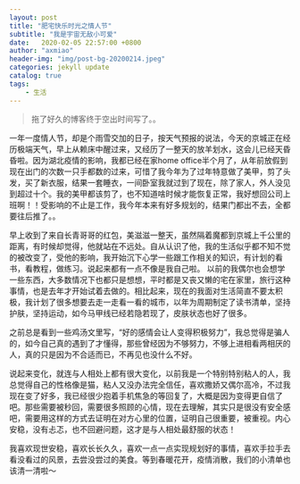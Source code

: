 ```yaml
---
layout: post
title: "肥宅快乐时光之情人节"
subtitle: "我是宇宙无敌小可爱"
date:   2020-02-05 22:57:00 +0800
author: "axmiao"
header-img: "img/post-bg-20200214.jpeg"
categories: jekyll update
catalog: true
tags: 
    - 生活
---
```


> 拖了好久的博客终于空出时间写了。。

一年一度情人节，却是个雨雪交加的日子，按天气预报的说法，今天的京城正在经历极端天气，早上从赖床中醒过来，又经历了一整天的放羊划水，这会儿已经天昏昏啦。因为湖北疫情的影响，我都已经在家home office半个月了，从年前放假到现在出门的次数一只手都数的过来，可惜了我今年为了过年特意做了美甲，剪了头发，买了新衣服，结果一套睡衣，一间卧室我就过到了现在，除了家人，外人没见到超过十个。我的美甲都该剪了，也不知道啥时候才能恢复正常，我好想回公司上班啊！！受影响的不止是工作，我今年本来有好多规划的，结果门都出不去，全都要往后推了。。

早上收到了来自长青哥哥的红包，美滋滋一整天，虽然隔着魔都到京城上千公里的距离，有时候却觉得，他就站在不远处。自从认识了他，我的生活似乎都不知不觉的被改变了，受他的影响，我开始沉下心学一些跟工作相关的知识，有计划的看书，看教程，做练习。说起来都有一点不像是我自己啦。
以前的我偶尔也会想学一些东西，大多数情况下也都只是想想，平时都是又丧又懒的宅在家里，旅行这种事情，也是去年才开始试着去做的。相比起来，现在的我面对生活简直不要太积极，我计划了很多想要去走一走看一看的城市，以年为周期制定了读书清单，坚持护肤，坚持运动，如今马甲线已经若隐若现了，皮肤状态也好了很多。

之前总是看到一些鸡汤文里写，“好的感情会让人变得积极努力”，我总觉得是骗人的，如今自己真的遇到了才懂得，那些曾经因为不够努力，不够上进相看两相厌的人，真的只是因为不合适而已，不再见也没什么不好。

说起来变化，就连与人相处上都有很大变化，以前我是一个特别特别粘人的人，我总觉得自己的性格像是猫，粘人又没办法完全信任，喜欢撒娇又偶尔高冷，不过我现在变了好多，我已经很少抱着手机焦急的等回复了，大概是因为变得更自信了吧。那些需要被秒回，需要很多照顾的心情，现在去理解，其实只是很没有安全感吧，需要用这样的方式去证明在对方心里的位置，证明自己很重要，被重视。内心安稳，没有忐忑，也不回避问题，这才是与人相处最舒服的状态！

我喜欢现世安稳，喜欢长长久久，喜欢一点一点实现规划好的事情，喜欢手拉手去看没看过的风景，去尝没尝过的美食。等到春暖花开，疫情消散，我们的小清单也该清一清啦～